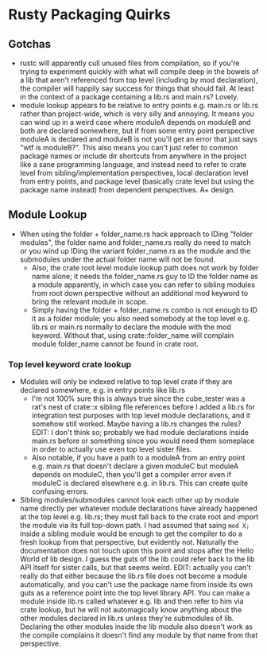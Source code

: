 # Rusty Packaging Quirks

## Gotchas

- rustc will apparently cull unused files from compilation, so if you're trying to experiment quickly with what will compile deep in the bowels of a lib that aren't referenced from top level (including by mod declaration), the compiler will happily say success for things that should fail. At least in the context of a package containing a lib.rs and main.rs? Lovely.
- module lookup appears to be relative to entry points e.g. main.rs or lib.rs rather than project-wide, which is very silly and annoying. It means you can wind up in a weird case where moduleA depends on moduleB and both are declared somewhere, but if from some entry point perspective moduleA is declared and moduleB is not you'll get an error that just says "wtf is moduleB?". This also means you can't just refer to common package names or include dir shortcuts from anywhere in the project like a sane programming language, and instead need to refer to crate level from sibling/implementation perspectives, local declaration level from entry points, and package level (basically crate level but using the package name instead) from dependent perspectives. A+ design.

## Module Lookup

- When using the folder + folder_name.rs hack approach to IDing "folder modules", the folder name and folder_name.rs really do need to match or you wind up IDing the variant folder_name.rs as the module and the submodules under the actual folder name will not be found.
  - Also, the crate root level module lookup path does not work by folder name alone; it needs the folder_name.rs guy to ID the folder name as a module apparently, in which case you can refer to sibling modules from root down perspective without an additional mod keyword to bring the relevant module in scope.
  - Simply having the folder + folder_name.rs combo is not enough to ID it as a folder module; you also need somebody at the top level e.g. lib.rs or main.rs normally to declare the module with the mod keyword. Without that, using crate::folder_name will complain module folder_name cannot be found in crate root.

### Top level keyword crate lookup

- Modules will only be indexed relative to top level crate if they are declared somewhere, e.g. in entry points like lib.rs
  - I'm not 100% sure this is always true since the cube_tester was a rat's nest of crate::x sibling file references before I added a lib.rs for integration test purposes with top level module declarations, and it somehow still worked. Maybe having a lib.rs changes the rules? EDIT: I don't think so; probably we had module declarations inside main.rs before or something since you would need them someplace in order to actually use even top level sister files.
  - Also notable, if you have a path to a moduleA from an entry point e.g. main.rs that doesn't declare a given moduleC but moduleA depends on moduleC, then you'll get a compiler error even if moduleC is declared elsewhere e.g. in lib.rs. This can create quite confusing errors.
- Sibling modules/submodules cannot look each other up by module name directly per whatever module declarations have already happened at the top level e.g. lib.rs; they must fall back to the crate root and import the module via its full top-down path. I had assumed that saing `mod X;` inside a sibling module would be enough to get the compiler to do a fresh lookup from that perspective, but evidently not. Naturally the documentation does not touch upon this point and stops after the Hello World of lib design. I guess the guts of the lib could refer back to the lib API itself for sister calls, but that seems weird. EDIT: actually you can't really do that either because the lib.rs file does not become a module automatically, and you can't use the package name from inside its own guts as a reference point into the top level library API. You can make a module inside lib.rs called whatever e.g. lib and then refer to him via crate lookup, but he will not automagically know anything about the other modules declared in lib.rs unless they're submodules of lib. Declaring the other modules inside the lib module also doesn't work as the compile complains it doesn't find any module by that name from that perspective.
